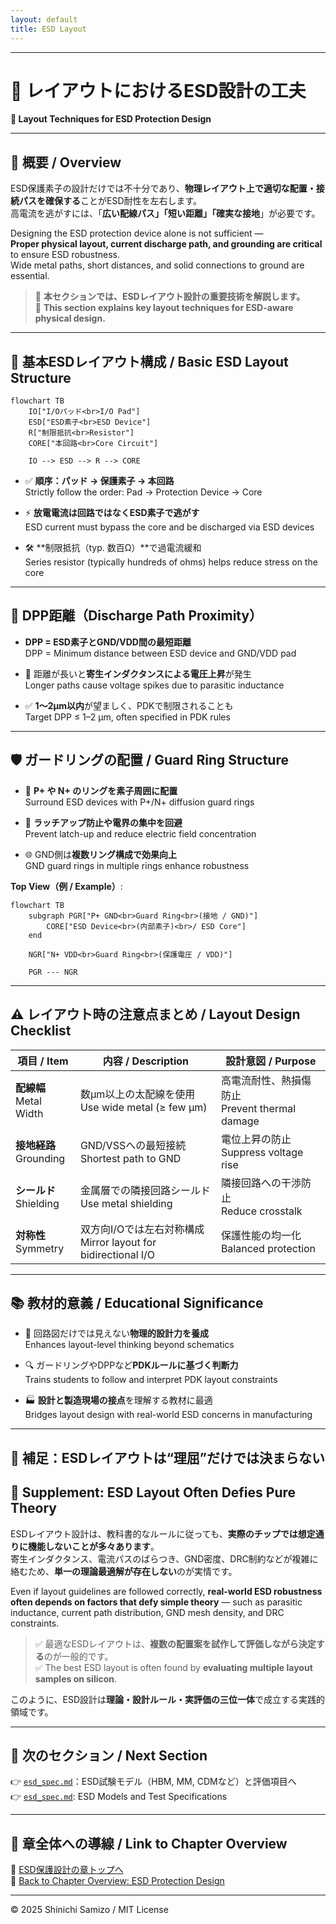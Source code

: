 ```yaml
---
layout: default
title: ESD Layout
---
```


---

# 🧩 レイアウトにおけるESD設計の工夫  
**🧩 Layout Techniques for ESD Protection Design**

---

## 📘 概要 / Overview

ESD保護素子の設計だけでは不十分であり、**物理レイアウト上で適切な配置・接続パスを確保する**ことがESD耐性を左右します。  
高電流を逃がすには、「**広い配線パス」「短い距離」「確実な接地**」が必要です。

Designing the ESD protection device alone is not sufficient —  
**Proper physical layout, current discharge path, and grounding are critical** to ensure ESD robustness.  
Wide metal paths, short distances, and solid connections to ground are essential.

> 🎯 **本セクションでは、ESDレイアウト設計の重要技術を解説します。**  
> 🎯 **This section explains key layout techniques for ESD-aware physical design.**

---

## 🔀 基本ESDレイアウト構成 / Basic ESD Layout Structure

```mermaid
flowchart TB
    IO["I/Oパッド<br>I/O Pad"]
    ESD["ESD素子<br>ESD Device"]
    R["制限抵抗<br>Resistor"]
    CORE["本回路<br>Core Circuit"]

    IO --> ESD --> R --> CORE
```

- ✅ **順序：パッド → 保護素子 → 本回路**  
  Strictly follow the order: Pad → Protection Device → Core

- ⚡ **放電電流は回路ではなくESD素子で逃がす**  
  ESD current must bypass the core and be discharged via ESD devices

- 🛠️ **制限抵抗（typ. 数百Ω）**で過電流緩和  
  Series resistor (typically hundreds of ohms) helps reduce stress on the core

---

## 🔄 DPP距離（Discharge Path Proximity）

- **DPP = ESD素子とGND/VDD間の最短距離**  
  DPP = Minimum distance between ESD device and GND/VDD pad

- 📏 距離が長いと**寄生インダクタンスによる電圧上昇**が発生  
  Longer paths cause voltage spikes due to parasitic inductance

- ✅ **1〜2μm以内**が望ましく、PDKで制限されることも  
  Target DPP ≤ 1–2 μm, often specified in PDK rules

---

## 🛡️ ガードリングの配置 / Guard Ring Structure

- 🧩 **P+ や N+ のリングを素子周囲に配置**  
  Surround ESD devices with P+/N+ diffusion guard rings

- 🔰 **ラッチアップ防止や電界の集中を回避**  
  Prevent latch-up and reduce electric field concentration

- 🌐 GND側は**複数リング構成で効果向上**  
  GND guard rings in multiple rings enhance robustness

**Top View（例 / Example）**:
```mermaid
flowchart TB
    subgraph PGR["P+ GND<br>Guard Ring<br>(接地 / GND)"]
        CORE["ESD Device<br>(内部素子)<br>/ ESD Core"]
    end

    NGR["N+ VDD<br>Guard Ring<br>(保護電圧 / VDD)"]

    PGR --- NGR
```

---

## ⚠️ レイアウト時の注意点まとめ / Layout Design Checklist

| 項目 / Item | 内容 / Description | 設計意図 / Purpose |
|-------------|---------------------|---------------------|
| **配線幅**<br>Metal Width | 数μm以上の太配線を使用<br>Use wide metal (≥ few μm) | 高電流耐性、熱損傷防止<br>Prevent thermal damage |
| **接地経路**<br>Grounding | GND/VSSへの最短接続<br>Shortest path to GND | 電位上昇の防止<br>Suppress voltage rise |
| **シールド**<br>Shielding | 金属層での隣接回路シールド<br>Use metal shielding | 隣接回路への干渉防止<br>Reduce crosstalk |
| **対称性**<br>Symmetry | 双方向I/Oでは左右対称構成<br>Mirror layout for bidirectional I/O | 保護性能の均一化<br>Balanced protection |

---

## 📚 教材的意義 / Educational Significance

- 📐 回路図だけでは見えない**物理的設計力を養成**  
  Enhances layout-level thinking beyond schematics

- 🔍 ガードリングやDPPなど**PDKルールに基づく判断力**  
  Trains students to follow and interpret PDK layout constraints

- 🏭 **設計と製造現場の接点**を理解する教材に最適  
  Bridges layout design with real-world ESD concerns in manufacturing
  
---

## 🧠 補足：ESDレイアウトは“理屈”だけでは決まらない  
## 🧠 Supplement: ESD Layout Often Defies Pure Theory

ESDレイアウト設計は、教科書的なルールに従っても、**実際のチップでは想定通りに機能しないことが多々あります**。  
寄生インダクタンス、電流パスのばらつき、GND密度、DRC制約などが複雑に絡むため、**単一の理論最適解が存在しない**のが実情です。

Even if layout guidelines are followed correctly, **real-world ESD robustness often depends on factors that defy simple theory** — such as parasitic inductance, current path distribution, GND mesh density, and DRC constraints.

> ✅ 最適なESDレイアウトは、**複数の配置案を試作して評価しながら決定する**のが一般的です。  
> ✅ The best ESD layout is often found by **evaluating multiple layout samples on silicon**.

このように、ESD設計は**理論・設計ルール・実評価の三位一体**で成立する実践的領域です。

---

## 🔗 次のセクション / Next Section

👉 [`esd_spec.md`](./esd_spec.md)：ESD試験モデル（HBM, MM, CDMなど）と評価項目へ  
👉 [`esd_spec.md`](./esd_spec.md): ESD Models and Test Specifications

---

## 🧭 章全体への導線 / Link to Chapter Overview

📂 [ESD保護設計の章トップへ](../d_chapter3_esd_protection_design/README.md)  
📂 [Back to Chapter Overview: ESD Protection Design](../d_chapter3_esd_protection_design/README.md)

---

© 2025 Shinichi Samizo / MIT License
